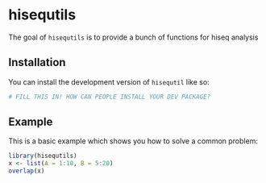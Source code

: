 
# hisequtils

<!-- badges: start -->
<!-- badges: end -->

The goal of `hisequtils` is to provide a bunch of functions for hiseq analysis

## Installation

You can install the development version of `hisequtil` like so:

``` r
# FILL THIS IN! HOW CAN PEOPLE INSTALL YOUR DEV PACKAGE?
```

## Example

This is a basic example which shows you how to solve a common problem:

``` r
library(hisequtils)
x <- list(A = 1:10, B = 5:20)
overlap(x)
```

